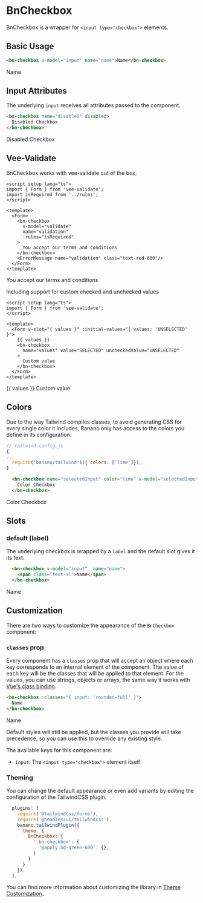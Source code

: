 <script setup lang="ts">
import { ref } from 'vue';
import BnCheckbox from '../../src/components/BnCheckbox/BnCheckbox.vue';
import { Form, ErrorMessage } from 'vee-validate';

const input = ref(false);
const selectedInput = ref(true);
const validate = ref(false);

const letterIcon = 'M20,8L12,13L4,8V6L12,11L20,6M20,4H4C2.89,4 2,4.89 2,6V18A2,2 0 0,0 4,20H20A2,2 0 0,0 22,18V6C22,4.89 21.1,4 20,4Z';

function isRequired(val: string) {
  if (!val) {
    return 'This field is required';
  }

  return true;
}
</script>

# BnCheckbox

BnCheckbox is a wrapper for `<input type="checkbox">` elements.

## Basic Usage
```html
<bn-checkbox v-model="input" name="name">Name</bn-checkbox>
```
<code-preview>
  <bn-checkbox v-model="input"  name="name">Name</bn-checkbox>
</code-preview>

## Input Attributes
The underlying `input` receives all attributes passed to the component.

```html
<bn-checkbox name="disabled" disabled>
  Disabled Checkbox
</bn-checkbox>
```

<code-preview>
  <div class="grid col-span-1 gap-4">
    <bn-checkbox name="disabled" disabled>
    Disabled Checkbox</bn-checkbox>
  </div>
</code-preview>

## Vee-Validate
BnCheckbox works with vee-validate out of the box.

```vue
<script setup lang="ts">
import { Form } from 'vee-validate';
import isRequired from '../rules';
</script>

<template>
  <Form>
    <bn-checkbox
      v-model="validate"
      name="validation"
      :rules="isRequired"
    >
      You accept our terms and conditions
    </bn-checkbox>
    <ErrorMessage name="validation" class="text-red-600"/>
  </Form>
</template>
```

<code-preview>
  <Form>
    <bn-checkbox
      v-model="validate"
      name="validation"
      :rules="isRequired"
    >
      You accept our terms and conditions
    </bn-checkbox>
    <ErrorMessage name="validation" class="text-red-600" />
  </Form>
</code-preview>

Including support for custom checked and unchecked values

```vue
<script setup lang="ts">
import { Form } from 'vee-validate';
</script>

<template>
  <Form v-slot="{ values }" :initial-values="{ values: 'UNSELECTED' }">
    {{ values }}
    <bn-checkbox
      name="values" value="SELECTED" uncheckedValue="UNSELECTED"
    >
      Custom value
    </bn-checkbox>
  </Form>
</template>
```

<code-preview>
  <Form v-slot="{ values }" :initial-values="{ values: 'UNSELECTED' }">
    {{ values }}
    <bn-checkbox
      v-model="validate"
      name="values"
      value="SELECTED"
      uncheckedValue="UNSELECTED"
    >
      Custom value
    </bn-checkbox>
  </Form>
</code-preview>

## Colors

Due to the way Tailwind compiles classes, to avoid generating CSS for every single color it includes, Banano only has access to the colors you define in its configuration:

```javascript
// tailwind.config.js
{
...
  require('banano/tailwind')({ colors: ['lime']}),
}
```

```html
  <bn-checkbox name="selectedInput" color="lime" v-model="selectedInput">
    Color Checkbox
  </bn-checkbox>
```
<code-preview>
  <div class="grid col-span-1 gap-4">
    <bn-checkbox name="selectedInput" color="lime" v-model="selectedInput">
      Color Checkbox
    </bn-checkbox>
  </div>
</code-preview>

## Slots

### default (label)

The underlying checkbox is wrapped by a `label` and the default slot gives it its text.

```html
  <bn-checkbox v-model="input"  name="name">
    <span class="text-xl">Name</span>
  </bn-checkbox>
```
<code-preview>
  <div class="grid col-span-1 gap-4">
    <bn-checkbox v-model="input"  name="name">
      <span class="text-xl text-red-600">N</span>ame
    </bn-checkbox>
  </div>
</code-preview>

## Customization

There are two ways to customize the appearance of the `BnCheckbox` component:

### `classes` prop

Every component has a `classes` prop that will accept an object where each key corresponds to an internal element of the component. The value of each key will be the classes that will be applied to that element. For the values, you can use strings, objects or arrays, the same way it works with [Vue's class binding](https://vuejs.org/guide/essentials/class-and-style.html).

```html
<bn-checkbox :classes="{ input: 'rounded-full' }">
  Name
</bn-checkbox>
```

<code-preview>
  <bn-checkbox :classes="{ input: 'rounded-full' }">
    Name
  </bn-checkbox>
</code-preview>

Default styles will still be applied, but the classes you provide will take precedence, so you can use this to override any existing style.

The available keys for this component are:

- `input`: The `<input type="checkbox">` element itself

### Theming

You can change the default appearance or even add variants by editing the configuration of the TailwindCSS plugin.

```javascript
  plugins: [
    require('@tailwindcss/forms'),
    require('@headlessui/tailwindcss'),
    banano.tailwindPlugin({
      theme: {
        BnCheckbox: {
          '.bn-checkbox': {
            '@apply bg-green-600': {},
          }
        }
      }
    }),
  ],
```

You can find more information about customizing the library in [Theme Customization](../theme-customization.md).
